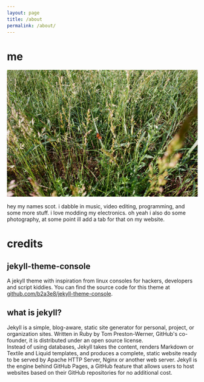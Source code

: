 ```yaml
---
layout: page
title: /about
permalink: /about/
---
```


# me
![photo of a butterfly, by me. please dont steal lol.](https://github.com/scotdotwtf/blog/blob/main/_assets/me.jpg?raw=true)

hey my names scot. i dabble in music, video editing, programming, and some more stuff. i love modding my electronics. oh yeah i also do some photography, at some point ill add a tab for that on my website.

# credits

## jekyll-theme-console
A jekyll theme with inspiration from linux consoles for hackers, developers and script kiddies.
You can find the source code for this theme at [github.com/b2a3e8/jekyll-theme-console](https://github.com/b2a3e8/jekyll-theme-console).

## what is jekyll?
Jekyll is a simple, blog-aware, static site generator for personal, project, or organization sites. Written in Ruby by Tom Preston-Werner, GitHub's co-founder, it is distributed under an open source license.
<br />Instead of using databases, Jekyll takes the content, renders Markdown or Textile and Liquid templates, and produces a complete, static website ready to be served by Apache HTTP Server, Nginx or another web server. Jekyll is the engine behind GitHub Pages, a GitHub feature that allows users to host websites based on their GitHub repositories for no additional cost.
